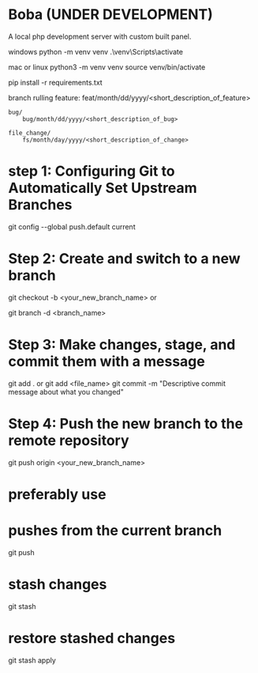 # Boba (UNDER DEVELOPMENT)

A local php development server with custom built panel. 

<!-- dev -->
windows
python -m venv venv
.\venv\Scripts\activate

mac or linux
python3 -m venv venv
source venv/bin/activate

pip install -r requirements.txt

branch rulling
    <!-- short description must be separated by _  and remove the < >-->
    feature:
        feat/month/dd/yyyy/<short_description_of_feature>

    bug/
        bug/month/dd/yyyy/<short_description_of_bug>

    file_change/
        fs/month/day/yyyy/<short_description_of_change>


<!-- using git -->
# step 1: Configuring Git to Automatically Set Upstream Branches
git config --global push.default current

# Step 2: Create and switch to a new branch
git checkout -b <your_new_branch_name>
or
<!-- delete <branch_name> -->
git branch -d <branch_name>

# Step 3: Make changes, stage, and commit them with a message
git add . or git add <file_name>
git commit -m "Descriptive commit message about what you changed"

# Step 4: Push the new branch to the remote repository
git push origin <your_new_branch_name>

# preferably use
# pushes from the current branch
git push

# stash changes
git stash

# restore stashed changes
git stash apply
